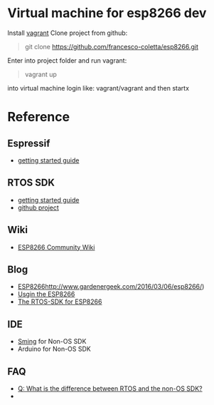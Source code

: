 # Virtual machine for esp8266 dev

Install [vagrant](https://www.vagrantup.com/)
Clone project from github:
> git clone https://github.com/francesco-coletta/esp8266.git

Enter into project folder and run vagrant:
> vagrant up

into virtual machine login like:
vagrant/vagrant
and then
startx



Reference
==========

Espressif
----------
* [getting started guide](https://espressif.com/en/support/explore/get-started/esp8266/getting-started-guide)

RTOS SDK
----------
* [getting started guide](https://espressif.com/en/support/explore/get-started/esp8266/getting-started-guide#2_1)
* [github project](https://github.com/espressif/ESP8266_RTOS_SDK)



Wiki
----------
* [ESP8266 Community Wiki](http://www.esp8266.com/wiki/doku.php?id=start)


Blog
----------

* [ESP8266]()http://www.gardenergeek.com/2016/03/06/esp8266/)
* [Usgin the ESP8266](http://www.gardenergeek.com/2016/03/25/using-the-esp8266/)
* [The RTOS-SDK for ESP8266](http://www.gardenergeek.com/2016/03/26/the-rtos-sdk-for-esp8266/)

IDE
----------
* [Sming](https://github.com/SmingHub/Sming) for Non-OS SDK
* Arduino  for Non-OS SDK


FAQ
----------
* [Q: What is the difference between RTOS and the non-OS SDK?](http://bbs.espressif.com/viewtopic.php?t=838)
*